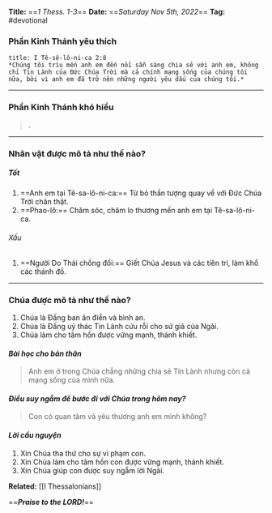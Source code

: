 **Title:** ==*1 Thess. 1-3*==
**Date:** ==*Saturday Nov 5th, 2022*==
**Tag:** #devotional

### **Phần Kinh Thánh yêu thích**
```ad-bible
title: I Tê-sê-lô-ni-ca 2:8
*Chúng tôi trìu mến anh em đến nổi sẵn sàng chia sẻ với anh em, không chỉ Tin Lành của Đức Chúa Trời mà cả chính mạng sống của chúng tôi nữa, bởi vì anh em đã trở nên những người yêu dấu của chúng tôi.*
```
----------
### **Phần Kinh Thánh khó hiểu**
> .
----------
### **Nhân vật được mô tả như thế nào?**
##### Tốt
1. ==Anh em tại Tê-sa-lô-ni-ca:== Từ bỏ thần tượng quay về với Đức Chúa Trời chân thật.
2. ==Phao-lô:== Chăm sóc, chăm lo thương mến anh em tại Tê-sa-lô-ni-ca.
###### Xấu
1. ==Người Do Thái chống đối:== Giết Chúa Jesus và các tiên tri, làm khổ các thánh đồ.
----------
### **Chúa được mô tả như thế nào?**
1. Chúa là Đấng ban ân điển và bình an.
2. Chúa là Đấng uỷ thác Tin Lành cứu rỗi cho sứ giả của Ngài.
3. Chúa làm cho tâm hồn được vững mạnh, thánh khiết.
#### *Bài học cho bản thân*
> Anh em ở trong Chúa chẳng những chia sẻ Tin Lành nhưng còn cả mạng sống của mình nữa.
#### *Điều suy ngẫm để bước đi với Chúa trong hôm nay?*
> Con có quan tâm và yêu thương anh em mình không?
#### *Lời cầu nguyện*
1. Xin Chúa tha thứ cho sự vi phạm con.
2. Xin Chúa làm cho tâm hồn con được vững mạnh, thánh khiết.
3. Xin Chúa giúp con được suy ngẫm lời Ngài.


**Related:**
[[I Thessalonians]]

==***Praise to the LORD!***==

